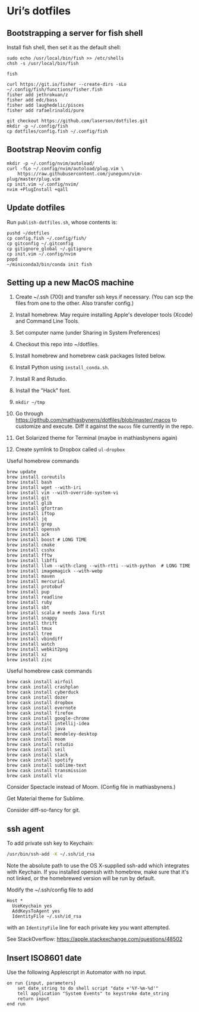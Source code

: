 # Uri’s dotfiles


## Bootstrapping a server for fish shell

Install fish shell, then set it as the default shell:

```shell
sudo echo /usr/local/bin/fish >> /etc/shells
chsh -s /usr/local/bin/fish

fish

curl https://git.io/fisher --create-dirs -sLo ~/.config/fish/functions/fisher.fish
fisher add jethrokuan/z
fisher add edc/bass
fisher add laughedelic/pisces
fisher add rafaelrinaldi/pure

git checkout https://github.com/laserson/dotfiles.git
mkdir -p ~/.config/fish
cp dotfiles/config.fish ~/.config/fish
```

## Bootstrap Neovim config

```shell
mkdir -p ~/.config/nvim/autoload/
curl -fLo ~/.config/nvim/autoload/plug.vim \
    https://raw.githubusercontent.com/junegunn/vim-plug/master/plug.vim
cp init.vim ~/.config/nvim/
nvim +PlugInstall +qall
```
## Update dotfiles

Run `publish-dotfiles.sh`, whose contents is:

```shell
pushd ~/dotfiles
cp config.fish ~/.config/fish/
cp gitconfig ~/.gitconfig
cp gitignore_global ~/.gitignore
cp init.vim ~/.config/nvim
popd
~/miniconda3/bin/conda init fish
```



## Setting up a new MacOS machine

1.  Create ~/.ssh (700) and transfer ssh keys if necessary. (You can scp the
    files from one to the other.  Also transfer config.)

2.  Install homebrew. May require installing Apple's developer tools (Xcode) and
    Command Line Tools.

3.  Set computer name (under Sharing in System Preferences)

4.  Checkout this repo into ~/dotfiles.

5.  Install homebrew and homebrew cask packages listed below.

6.  Install Python using `install_conda.sh`.

7.  Install R and Rstudio.

8.  Install the "Hack" font.

9.  `mkdir ~/tmp`

10. Go through https://github.com/mathiasbynens/dotfiles/blob/master/.macos to
    customize and execute. Diff it against the `macos` file currently in the
    repo.

11. Get Solarized theme for Terminal (maybe in mathiasbynens again)

12. Create symlink to Dropbox called `ul-dropbox`

Useful homebrew commands

```shell
brew update
brew install coreutils
brew install bash
brew install wget --with-iri
brew install vim --with-override-system-vi
brew install git
brew install glib
brew install gfortran
brew install iftop
brew install jq
brew install grep
brew install openssh
brew install ack
brew install boost # LONG TIME
brew install cmake
brew install csshx
brew install fftw
brew install libffi
brew install llvm --with-clang --with-rtti --with-python  # LONG TIME
brew install imagemagick --with-webp
brew install maven
brew install mercurial
brew install protobuf
brew install pup
brew install readline
brew install ruby
brew install sbt
brew install scala # needs Java first
brew install snappy
brew install thrift
brew install tmux
brew install tree
brew install vbindiff
brew install watch
brew install webkit2png
brew install xz
brew install zinc
```

Useful homebrew cask commands

```shell
brew cask install airfoil
brew cask install crashplan
brew cask install cyberduck
brew cask install dozer
brew cask install dropbox
brew cask install evernote
brew cask install firefox
brew cask install google-chrome
brew cask install intellij-idea
brew cask install java
brew cask install mendeley-desktop
brew cask install moom
brew cask install rstudio
brew cask install seil
brew cask install slack
brew cask install spotify
brew cask install sublime-text
brew cask install transmission
brew cask install vlc
```

Consider Spectacle instead of Moom. (Config file in mathiasbynens.)

Get Material theme for Sublime.

Consider diff-so-fancy for git.


## ssh agent

To add private ssh key to Keychain:

```bash
/usr/bin/ssh-add -K ~/.ssh/id_rsa
```

Note the absolute path to use the OS X-supplied ssh-add which integrates with
Keychain.  If you installed openssh with homebrew, make sure that it's not
linked, or the homebrewed version will be run by default.

Modify the ~/.ssh/config file to add

```
Host *
  UseKeychain yes
  AddKeysToAgent yes
  IdentityFile ~/.ssh/id_rsa
```

with an `IdentityFile` line for each private key you want attempted.

See StackOverflow: https://apple.stackexchange.com/questions/48502


## Insert ISO8601 date

Use the following Applescript in Automator with no input.

```applescript
on run {input, parameters}
	set date_string to do shell script "date +'%Y-%m-%d'"
	tell application "System Events" to keystroke date_string
	return input
end run
```

